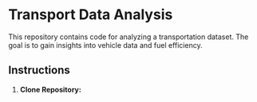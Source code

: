 # Transport Data Analysis

This repository contains code for analyzing a transportation dataset. The goal is to gain insights into vehicle data and fuel efficiency.

## Instructions

1. **Clone Repository:**

